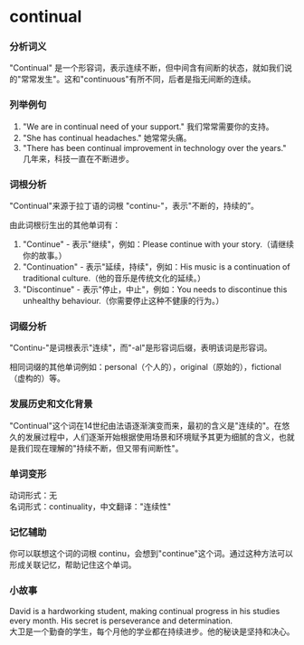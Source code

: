 # continual

### 分析词义

  

"Continual" 是一个形容词，表示连续不断，但中间含有间断的状态，就如我们说的"常常发生"。这和"continuous"有所不同，后者是指无间断的连续。

  

### 列举例句

  

1.  "We are in continual need of your support." 我们常常需要你的支持。
2.  "She has continual headaches." 她常常头痛。
3.  "There has been continual improvement in technology over the years." 几年来，科技一直在不断进步。

  

### 词根分析

  

"Continual"来源于拉丁语的词根 "continu-"，表示"不断的，持续的”。

  

由此词根衍生出的其他单词有：

  

1.  "Continue" - 表示"继续"，例如：Please continue with your story.（请继续你的故事。）
2.  "Continuation" - 表示"延续，持续"，例如：His music is a continuation of traditional culture.（他的音乐是传统文化的延续。）
3.  "Discontinue" - 表示"停止，中止"，例如：You needs to discontinue this unhealthy behaviour.（你需要停止这种不健康的行为。）

  

### 词缀分析

  

"Continu-"是词根表示"连续"，而"-al"是形容词后缀，表明该词是形容词。

  

相同词缀的其他单词例如：personal（个人的），original（原始的），fictional（虚构的）等。

  

### 发展历史和文化背景

  

"Continual"这个词在14世纪由法语逐渐演变而来，最初的含义是"连续的"。在悠久的发展过程中，人们逐渐开始根据使用场景和环境赋予其更为细腻的含义，也就是我们现在理解的"持续不断，但又带有间断性"。

  

### 单词变形

  

动词形式：无  
名词形式：continuality，中文翻译："连续性"

  

### 记忆辅助

  

你可以联想这个词的词根 continu，会想到"continue"这个词。通过这种方法可以形成关联记忆，帮助记住这个单词。

  

### 小故事

  

David is a hardworking student, making continual progress in his studies every month. His secret is perseverance and determination.  
大卫是一个勤奋的学生，每个月他的学业都在持续进步。他的秘诀是坚持和决心。
